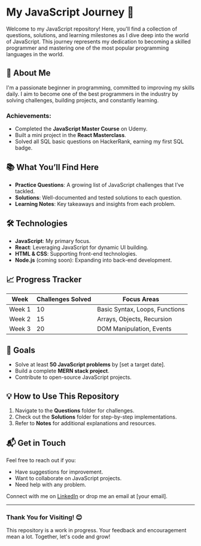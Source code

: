 # My JavaScript Journey 🚀

Welcome to my JavaScript repository! Here, you'll find a collection of questions, solutions, and learning milestones as I dive deep into the world of JavaScript. This journey represents my dedication to becoming a skilled programmer and mastering one of the most popular programming languages in the world.

## 🌟 About Me
I'm a passionate beginner in programming, committed to improving my skills daily. I aim to become one of the best programmers in the industry by solving challenges, building projects, and constantly learning.

### Achievements:
- Completed the **JavaScript Master Course** on Udemy.
- Built a mini project in the **React Masterclass**.
- Solved all SQL basic questions on HackerRank, earning my first SQL badge.

## 📚 What You’ll Find Here
- **Practice Questions**: A growing list of JavaScript challenges that I’ve tackled.
- **Solutions**: Well-documented and tested solutions to each question.
- **Learning Notes**: Key takeaways and insights from each problem.

## 🛠️ Technologies
- **JavaScript**: My primary focus.
- **React**: Leveraging JavaScript for dynamic UI building.
- **HTML & CSS**: Supporting front-end technologies.
- **Node.js** (coming soon): Expanding into back-end development.

## 📈 Progress Tracker
| **Week** | **Challenges Solved** | **Focus Areas**               |
|----------|-----------------------|-------------------------------|
| Week 1   | 10                    | Basic Syntax, Loops, Functions |
| Week 2   | 15                    | Arrays, Objects, Recursion     |
| Week 3   | 20                    | DOM Manipulation, Events       |

## 🚀 Goals
- Solve at least **50 JavaScript problems** by [set a target date].
- Build a complete **MERN stack project**.
- Contribute to open-source JavaScript projects.

## 💡 How to Use This Repository
1. Navigate to the **Questions** folder for challenges.
2. Check out the **Solutions** folder for step-by-step implementations.
3. Refer to **Notes** for additional explanations and resources.

## 📬 Get in Touch
Feel free to reach out if you:
- Have suggestions for improvement.
- Want to collaborate on JavaScript projects.
- Need help with any problem.

Connect with me on [LinkedIn](#) or drop me an email at [your email].

---

### Thank You for Visiting! 😊
This repository is a work in progress. Your feedback and encouragement mean a lot. Together, let's code and grow!

